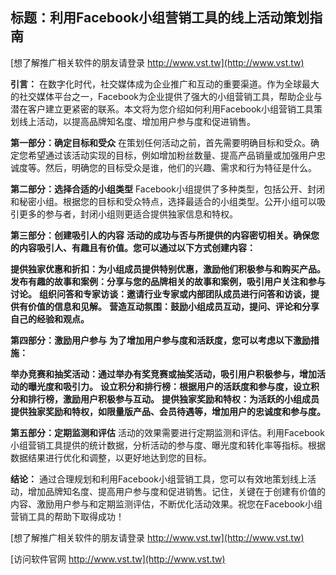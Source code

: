 ## **标题：利用Facebook小组营销工具的线上活动策划指南**

[想了解推广相关软件的朋友请登录 http://www.vst.tw](http://www.vst.tw)

**引言：**
在数字化时代，社交媒体成为企业推广和互动的重要渠道。作为全球最大的社交媒体平台之一，Facebook为企业提供了强大的小组营销工具，帮助企业与潜在客户建立更紧密的联系。本文将为您介绍如何利用Facebook小组营销工具策划线上活动，以提高品牌知名度、增加用户参与度和促进销售。

**第一部分：确定目标和受众**
在策划任何活动之前，首先需要明确目标和受众。确定您希望通过该活动实现的目标，例如增加粉丝数量、提高产品销量或加强用户忠诚度等。然后，明确您的目标受众是谁，他们的兴趣、需求和行为特征是什么。

**第二部分：选择合适的小组类型**
Facebook小组提供了多种类型，包括公开、封闭和秘密小组。根据您的目标和受众特点，选择最适合的小组类型。公开小组可以吸引更多的参与者，封闭小组则更适合提供独家信息和特权。

**第三部分：创建吸引人的内容**
**活动的成功与否与所提供的内容密切相关。确保您的内容吸引人、有趣且有价值。您可以通过以下方式创建内容：**

**提供独家优惠和折扣：为小组成员提供特别优惠，激励他们积极参与和购买产品。**
**发布有趣的故事和案例：分享与您的品牌相关的故事和案例，吸引用户关注和参与讨论。**
**组织问答和专家访谈：邀请行业专家或内部团队成员进行问答和访谈，提供有价值的信息和见解。**
**营造互动氛围：鼓励小组成员互动，提问、评论和分享自己的经验和观点。**

**第四部分：激励用户参与**
**为了增加用户参与度和活跃度，您可以考虑以下激励措施：**

**举办竞赛和抽奖活动：通过举办有奖竞赛或抽奖活动，吸引用户积极参与，增加活动的曝光度和吸引力。**
**设立积分和排行榜：根据用户的活跃度和参与度，设立积分和排行榜，激励用户积极参与互动。**
**提供独家奖励和特权：为活跃的小组成员提供独家奖励和特权，如限量版产品、会员待遇等，增加用户的忠诚度和参与度。**

**第五部分：定期监测和评估**
活动的效果需要进行定期监测和评估。利用Facebook小组营销工具提供的统计数据，分析活动的参与度、曝光度和转化率等指标。根据数据结果进行优化和调整，以更好地达到您的目标。

**结论：**
通过合理规划和利用Facebook小组营销工具，您可以有效地策划线上活动，增加品牌知名度、提高用户参与度和促进销售。记住，关键在于创建有价值的内容、激励用户参与和定期监测评估，不断优化活动效果。祝您在Facebook小组营销工具的帮助下取得成功！

[想了解推广相关软件的朋友请登录 http://www.vst.tw](http://www.vst.tw)


[访问软件官网 http://www.vst.tw](http://www.vst.tw)

